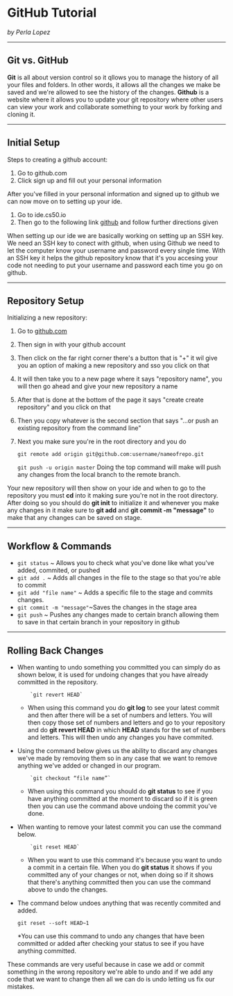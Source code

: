 # GitHub Tutorial

_by Perla Lopez_

---
## Git vs. GitHub
**Git** is all about version control so it qllows you to manage the history of all your files and folders. In other words, it allows all the changes we make be saved and we're allowed to see the history of the changes.
**Github** is a website where it allows you to update your git repository where other users can view your work
and collaborate something to your work by forking and cloning it.

---
## Initial Setup
Steps to creating a github account:

1. Go to github.com
2. Click sign up and fill out your personal information

After you've filled in your personal information and signed up to github we can now move on to setting up your ide.

1. Go to ide.cs50.io
2. Then go to the following link [github](https://github.com/hstatsep/ide50) and follow further
directions given

When setting up our ide we are basically working on setting up an SSH key. We need an SSH key to conect with github, when using Github we need to let the computer know your username and password every single time.
With an SSH key it helps the github repository know that it's you accesing your code not needing to put your username and password each time you go on github.

---
## Repository Setup
Initializing a new repository:
1. Go to [github.com](github.com)
2. Then sign in with your github account
3. Then click on the far right corner there's a button that is "+" it wil give you an option of making a new repository and sso you click on that
4. It will then take you to a new page where it says "repository name", you will then go ahead and give your new repository a name
5. After that is done at the bottom of the page it says "create create repository" and you click on that
6. Then you copy whatever is the second section that says "…or push an existing repository from the command line"
7. Next you make sure you're in the root directory and you do

   `git remote add origin git@github.com:username/nameofrepo.git`

    `git push -u origin master`
Doing the top command will make will push any changes from the local branch to the remote branch.

Your new repository will then show on your ide and when to go to the repository you must **cd** into it making sure you're not in the root directory.
After doing so you should do **git init** to initialize it and whenever you make any changes in it make sure to **git add** and **git commit -m "message"** to make
that any changes can be saved on stage.



---
## Workflow & Commands
* `git status` ~ Allows you to check what you've done like what you've added, commited, or pushed
* `git add .`  ~ Adds all changes in the file to the stage so that you're able to commit
* `git add "file name"` ~ Adds a specific file to the stage and commits changes.
* `git commit -m "message"`~Saves the changes in the stage area
* `git push`   ~ Pushes any changes made to certain branch allowing them to save in that certain branch in
your repository in github

---
## Rolling Back Changes
* When wanting to undo something you committed you can simply do as shown below, it is used for undoing changes that you have already committed in the repository.

          `git revert HEAD`

  * When using this command you do **git log** to see your latest commit and then after there will be a set of numbers and letters. You will then copy those set of numbers
    and letters and go to your repository and do **git revert HEAD** in which **HEAD** stands for the set of numbers and letters. This will then undo any changes you have
    commited.

* Using the command below gives us the ability to discard any changes we've made by removing them so in any case that we want to remove anything we've added or changed in our program.

          `git checkout “file name”`

    * When using this command you should do **git status** to see if you have anything committed at the moment to discard so if it is green then you can use the command above undoing the commit you've done.

* When wanting to remove your latest commit you can use the command below.

          `git reset HEAD`

    * When you want to use this command it's because you want to undo a commit in a certain file. When you do **git status** it shows if you committed any of your changes or not,
    when doing so if it shows that there's anything committed then you can use the command above to undo the changes.


* The command below undoes anything that was recently commited and added.

    `git reset --soft HEAD~1`

    *You can use this command to undo any changes that have been committed or added after checking your status to see if you have anything committed.

These commands are very useful because in case we add or commit something in the wrong repository we're able to undo and if we
add any code that we want to change then all we can do is undo letting us fix our mistakes.
